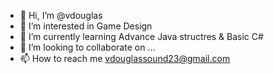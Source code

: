 - 👋 Hi, I’m @vdouglas
- 👀 I’m interested in Game Design
- 🌱 I’m currently learning Advance Java structres & Basic C#
- 💞️ I’m looking to collaborate on ...
- 📫 How to reach me vdouglassound23@gmail.com

<!---
vdouglas/vdouglas is a ✨ special ✨ repository because its `README.md` (this file) appears on your GitHub profile.
You can click the Preview link to take a look at your changes.
--->
